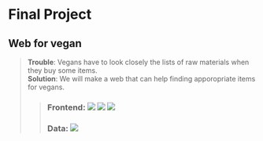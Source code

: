 # Final Project

## Web for vegan
>**Trouble**: Vegans have to look closely the lists of raw materials when they buy some items.   
>**Solution**: We will make a web that can help finding apporopriate items for vegans.
>>### Frontend: <img src="https://img.shields.io/badge/Html5%20-E34F26?&style=for-the-badge&logo=Html5&logoColor=white"/>&nbsp;<img src="https://img.shields.io/badge/css3%20-1572B6?&style=for-the-badge&logo=css3&logoColor=white"/>&nbsp;<img src="https://img.shields.io/badge/javascript%20-F7DF1E?&style=for-the-badge&logo=javascript&logoColor=white"/>   
>>### Data: <img src="https://img.shields.io/badge/python%20-3776AB?&style=for-the-badge&logo=python&logoColor=white"/>
